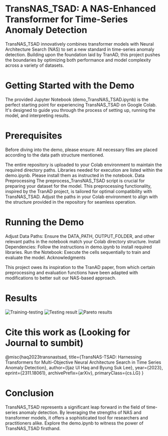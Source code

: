 # TransNAS_TSAD: A NAS-Enhanced Transformer for Time-Series Anomaly Detection
TransNAS_TSAD innovatively combines transformer models with Neural Architecture Search (NAS) to set a new standard in time-series anomaly detection. Building upon the foundation laid by TranAD, this project pushes the boundaries by optimizing both performance and model complexity across a variety of datasets.

# Getting Started with the Demo
The provided Jupyter Notebook (demo_TransNAS_TSAD.ipynb) is the perfect starting point for experiencing TransNAS_TSAD on Google Colab. It's designed to guide you through the process of setting up, running the model, and interpreting results.

# Prerequisites
Before diving into the demo, please ensure:
All necessary files are placed according to the data path structure mentioned.

The entire repository is uploaded to your Colab environment to maintain the required directory paths.
Libraries needed for execution are listed within the demo.ipynb. Please install them as instructed in the notebook.
Data Preprocessing
The preprocess_TransNAS_TSAD script is crucial for preparing your dataset for the model. This preprocessing functionality, inspired by the TranAD project, is tailored for optimal compatibility with TransNAS_TSAD. Adjust the paths in your Colab environment to align with the structure provided in the repository for seamless operation.

# Running the Demo
Adjust Data Paths: Ensure the DATA_PATH, OUTPUT_FOLDER, and other relevant paths in the notebook match your Colab directory structure.
Install Dependencies: Follow the instructions in demo.ipynb to install required libraries.
Run the Notebook: Execute the cells sequentially to train and evaluate the model.
Acknowledgments

This project owes its inspiration to the TranAD paper, from which certain preprocessing and evaluation functions have been adapted with modifications to better suit our NAS-based approach.

# Results

![Training-testing](https://github.com/ejokhan/TransNAS_TSAD/assets/19641451/5d4c2f29-396b-47bb-a4fb-293abe756d18)
![Testing result](https://github.com/ejokhan/TransNAS_TSAD/assets/19641451/fa9f817b-1bf9-4441-b6c5-091ebca8c776)
![Pareto results](https://github.com/ejokhan/TransNAS_TSAD/assets/19641451/97d3b736-4fdd-4909-b814-dfbe207d016d)

# Cite this work as (Looking for Journal to sumbit)

@misc{haq2023transnastsad,
      title={TransNAS-TSAD: Harnessing Transformers for Multi-Objective Neural Architecture Search in Time Series Anomaly Detection}, 
      author={Ijaz Ul Haq and Byung Suk Lee},
      year={2023},
      eprint={2311.18061},
      archivePrefix={arXiv},
      primaryClass={cs.LG}
}

# Conclusion
TransNAS_TSAD represents a significant leap forward in the field of time-series anomaly detection. By leveraging the strengths of NAS and transformer models, it offers a sophisticated tool for researchers and practitioners alike. Explore the demo.ipynb to witness the power of TransNAS_TSAD firsthand.
